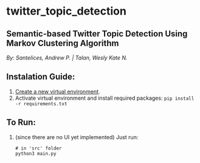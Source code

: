 # twitter_topic_detection
## Semantic-based Twitter Topic Detection Using Markov Clustering Algorithm

_By: Santelices, Andrew P. | Talan, Wesly Kate N._

## Instalation Guide:
1. [Create a new virtual environment](https://docs.python.org/3/library/venv.html).
2. Activate virtual environment and install required packages:
        ```
        pip install -r requirements.txt
        ```

## To Run:
1. (since there are no UI yet implemented) Just run:
    ```
    # in 'src' folder
    python3 main.py
    ```
